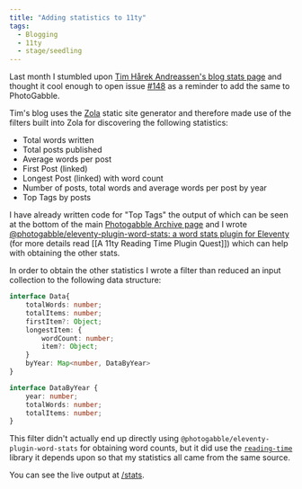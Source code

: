```yaml
---
title: "Adding statistics to 11ty"
tags:
  - Blogging
  - 11ty
  - stage/seedling
---
```


Last month I stumbled upon [Tim Hårek Andreassen's blog stats page](https://timharek.no/stats/) and thought it cool enough to open issue [#148](https://github.com/photogabble/website/issues/148) as a reminder to add the same to PhotoGabble.

Tim's blog uses the [Zola](https://www.getzola.org/) static site generator and therefore made use of the filters built into Zola for discovering the following statistics:

- Total words written
- Total posts published
- Average words per post
- First Post (linked)
- Longest Post (linked) with word count
- Number of posts, total words and average words per post by year
- Top Tags by posts

I have already written code for "Top Tags" the output of which can be seen at the bottom of the main [Photogabble Archive page](/blog/) and I wrote [@photogabble/eleventy-plugin-word-stats: a word stats plugin for Eleventy](https://github.com/photogabble/eleventy-plugin-word-stats) (for more details read [[A 11ty Reading Time Plugin Quest]]) which can help with obtaining the other stats.

In order to obtain the other statistics I wrote a filter than reduced an input collection to the following data structure:

```ts
interface Data{
    totalWords: number;
    totalItems: number;
    firstItem?: Object;
    longestItem: {
        wordCount: number;
        item?: Object;
    }
    byYear: Map<number, DataByYear>
}

interface DataByYear {
    year: number;
    totalWords: number;
    totalItems: number;
}
```

This filter didn't actually end up directly using `@photogabble/eleventy-plugin-word-stats` for obtaining word counts, but it did use the [`reading-time`](https://www.npmjs.com/package/reading-time) library it depends upon so that my statistics all came from the same source.

You can see the live output at [/stats](/stats/).
